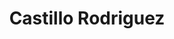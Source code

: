 ---
title: "Castillo Rodriguez"
url: /quetzaltenango/castillo-rodriguez/
shop: reparación de automóviles
---